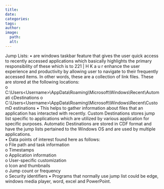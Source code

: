 ```yaml
---
title: 
date: 
categories: 
tags: 
author: 
image:
  path: 
  alt: 
---
```

Jump Lists: 
• are windows taskbar feature that gives the user quick access to recently accessed 
applications which basically highlights the primary responsibility of these which is to 
221 | H K a u r 
enhance the user experience and productivity by allowing user to navigate to their 
frequently accessed items. In other words, these are a collection of link files. These are 
stored at the following locations:  
o C:\Users\<Username>\AppData\Roaming\Microsoft\Windows\Recent\Automati
 cDestinations 
o C:\Users\<Username>\AppData\Roaming\Microsoft\Windows\Recent\CustomD
 estinations 
• This helps to gather information about files that an application has interacted with 
recently. Custom Destinations stores jump list specific to applications which are utilized 
by various application for specific purposes. Automatic Destinations are stored in CDF 
format and have the jump lists pertained to the Windows OS and are used by multiple 
applications.  
• Data points of interest found here as follows:  
o File path and task information  
o Timestamps  
o Application information  
o User-specific customization  
o Icon and thumbnails  
o Jump count or frequency  
o Security identifiers 
• Programs that normally use jump list could be edge, windows media player, word, excel 
and PowerPoint.
